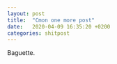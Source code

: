 ```yaml
---
layout: post
title:  "Cmon one more post"
date:   2020-04-09 16:35:20 +0200
categories: shitpost
---
```


Baguette.